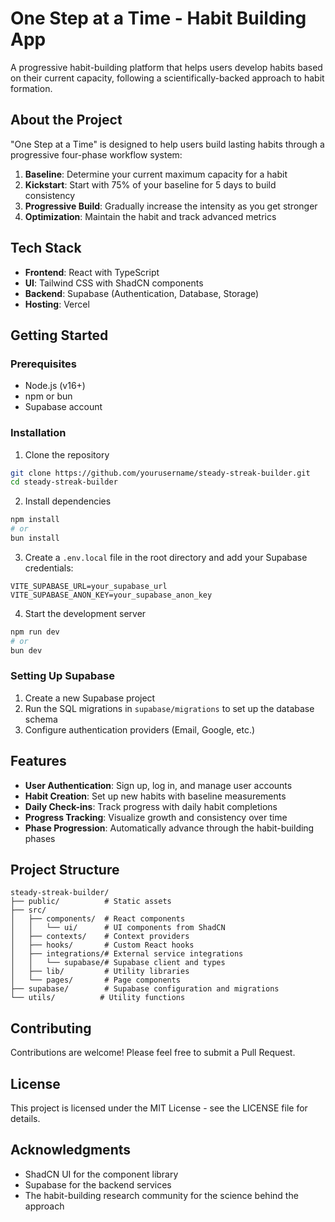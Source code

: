 # One Step at a Time - Habit Building App

A progressive habit-building platform that helps users develop habits based on their current capacity, following a scientifically-backed approach to habit formation.

## About the Project

"One Step at a Time" is designed to help users build lasting habits through a progressive four-phase workflow system:

1. **Baseline**: Determine your current maximum capacity for a habit
2. **Kickstart**: Start with 75% of your baseline for 5 days to build consistency
3. **Progressive Build**: Gradually increase the intensity as you get stronger
4. **Optimization**: Maintain the habit and track advanced metrics

## Tech Stack

- **Frontend**: React with TypeScript
- **UI**: Tailwind CSS with ShadCN components
- **Backend**: Supabase (Authentication, Database, Storage)
- **Hosting**: Vercel

## Getting Started

### Prerequisites

- Node.js (v16+)
- npm or bun
- Supabase account

### Installation

1. Clone the repository
```bash
git clone https://github.com/yourusername/steady-streak-builder.git
cd steady-streak-builder
```

2. Install dependencies
```bash
npm install
# or
bun install
```

3. Create a `.env.local` file in the root directory and add your Supabase credentials:
```
VITE_SUPABASE_URL=your_supabase_url
VITE_SUPABASE_ANON_KEY=your_supabase_anon_key
```

4. Start the development server
```bash
npm run dev
# or
bun dev
```

### Setting Up Supabase

1. Create a new Supabase project
2. Run the SQL migrations in `supabase/migrations` to set up the database schema
3. Configure authentication providers (Email, Google, etc.)

## Features

- **User Authentication**: Sign up, log in, and manage user accounts
- **Habit Creation**: Set up new habits with baseline measurements
- **Daily Check-ins**: Track progress with daily habit completions
- **Progress Tracking**: Visualize growth and consistency over time
- **Phase Progression**: Automatically advance through the habit-building phases

## Project Structure

```
steady-streak-builder/
├── public/          # Static assets
├── src/
│   ├── components/  # React components
│   │   └── ui/      # UI components from ShadCN
│   ├── contexts/    # Context providers
│   ├── hooks/       # Custom React hooks
│   ├── integrations/# External service integrations
│   │   └── supabase/# Supabase client and types
│   ├── lib/         # Utility libraries
│   └── pages/       # Page components
├── supabase/        # Supabase configuration and migrations
└── utils/          # Utility functions
```

## Contributing

Contributions are welcome! Please feel free to submit a Pull Request.

## License

This project is licensed under the MIT License - see the LICENSE file for details.

## Acknowledgments

- ShadCN UI for the component library
- Supabase for the backend services
- The habit-building research community for the science behind the approach
